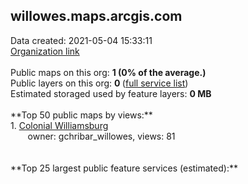 <h2>willowes.maps.arcgis.com</h2> Data created: 2021-05-04 15:33:11 <br /><a target='new' href='https://willowes.maps.arcgis.com'>Organization link</a><br /><br />Public maps on this org: <b>1 (0% of the average.)</b><br />Public layers on this org: <b>0 </b>(<a target='new' href='https://services.arcgis.com/lPQjfb1tiZHVULCG/ArcGIS/rest/services'>full service list</a>)<br />Estimated storaged used by feature layers: <b>0 MB</b><br /><br />**Top 50 public maps by views:**<br />  1. <a target='new' href='https://www.arcgis.com/home/item.html?id=4c1bc3c6fcb243db8a9172e1f7429e69'>Colonial Williamsburg</a> <br />  &nbsp;&nbsp;&nbsp;&nbsp; &nbsp;&nbsp;owner: gchribar_willowes, views: 81<br /><br /><br />**Top 25 largest public feature services (estimated):**<br />